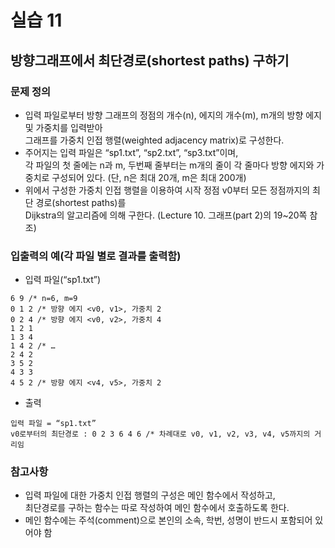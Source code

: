 # 실습 11  
## 방향그래프에서 최단경로(shortest paths) 구하기
### 문제 정의  
* 입력 파일로부터 방향 그래프의 정점의 개수(n), 에지의 개수(m), m개의 방향 에지 및 가중치를 입력받아  
그래프를 가중치 인접 행렬(weighted adjacency matrix)로 구성한다.  
* 주어지는 입력 파일은 “sp1.txt”, “sp2.txt”, “sp3.txt”이며,  
각 파일의 첫 줄에는 n과 m, 두번째 줄부터는 m개의 줄이 각 줄마다 방향 에지와 가중치로 구성되어 있다. (단, n은 최대 20개, m은 최대 200개)  
* 위에서 구성한 가중치 인접 행렬을 이용하여 시작 정점 v0부터 모든 정점까지의 최단 경로(shortest paths)를  
Dijkstra의 알고리즘에 의해 구한다. (Lecture 10. 그래프(part 2)의 19~20쪽 참조)  

### 입출력의 예(각 파일 별로 결과를 출력함)  
* 입력 파일(“sp1.txt”)  
```
6 9 /* n=6, m=9
0 1 2 /* 방향 에지 <v0, v1>, 가중치 2
0 2 4 /* 방향 에지 <v0, v2>, 가중치 4
1 2 1
1 3 4
1 4 2 /* …
2 4 2
3 5 2
4 3 3
4 5 2 /* 방향 에지 <v4, v5>, 가중치 2
```
* 출력  
```
입력 파일 = “sp1.txt”
v0로부터의 최단경로 : 0 2 3 6 4 6 /* 차례대로 v0, v1, v2, v3, v4, v5까지의 거리임
```  

### 참고사항  
* 입력 파일에 대한 가중치 인접 행렬의 구성은 메인 함수에서 작성하고,  
최단경로를 구하는 함수는 따로 작성하여 메인 함수에서 호출하도록 한다.  
* 메인 함수에는 주석(comment)으로 본인의 소속, 학번, 성명이 반드시 포함되어 있어야 함  
